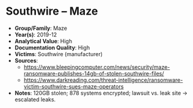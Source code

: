 # Southwire – Maze
- **Group/Family**: Maze
- **Year(s)**: 2019-12
- **Analytical Value**: High
- **Documentation Quality**: High
- **Victims**: Southwire (manufacturer)
- **Sources**:
  - https://www.bleepingcomputer.com/news/security/maze-ransomware-publishes-14gb-of-stolen-southwire-files/
  - https://www.darkreading.com/threat-intelligence/ransomware-victim-southwire-sues-maze-operators
- **Notes**: 120GB stolen; 878 systems encrypted; lawsuit vs. leak site → escalated leaks.
